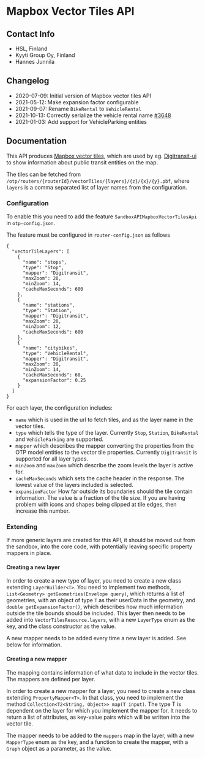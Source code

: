 # Mapbox Vector Tiles API

## Contact Info
- HSL, Finland
- Kyyti Group Oy, Finland
- Hannes Junnila


## Changelog
- 2020-07-09: Initial version of Mapbox vector tiles API
- 2021-05-12: Make expansion factor configurable
- 2021-09-07: Rename `BikeRental` to `VehicleRental`
- 2021-10-13: Correctly serialize the vehicle rental name [#3648](https://github.com/opentripplanner/OpenTripPlanner/pull/3648)
- 2021-01-03: Add support for VehicleParking entities

## Documentation

This API produces [Mapbox vector tiles](https://docs.mapbox.com/vector-tiles/reference/), which are used by eg. [Digitransit-ui](https://github.com/HSLdevcom/digitransit-ui) to show information about public transit entities on the map.

The tiles can be fetched from `/otp/routers/{routerId}/vectorTiles/{layers}/{z}/{x}/{y}.pbf`, where `layers` is a comma separated list of layer names from the configuration.

### Configuration
To enable this you need to add the feature `SandboxAPIMapboxVectorTilesApi` in `otp-config.json`.

The feature must be configured in `router-config.json` as follows
 
```
{
  "vectorTileLayers": [
    {
      "name": "stops",
      "type": "Stop",
      "mapper": "Digitransit",
      "maxZoom": 20,
      "minZoom": 14,
      "cacheMaxSeconds": 600
    },
    {
      "name": "stations",
      "type": "Station",
      "mapper": "Digitransit",
      "maxZoom": 20,
      "minZoom": 12,
      "cacheMaxSeconds": 600
    },
    {
      "name": "citybikes",
      "type": "VehicleRental",
      "mapper": "Digitransit",
      "maxZoom": 20,
      "minZoom": 14,
      "cacheMaxSeconds": 60,
      "expansionFactor": 0.25
    }
  ]
}
```

For each layer, the configuration includes:

 - `name` which is used in the url to fetch tiles, and as the layer name in the vector tiles.
 - `type` which tells the type of the layer. Currently `Stop`, `Station`, `BikeRental` and `VehicleParking` are supported.
 - `mapper` which describes the mapper converting the properties from the OTP model entities to the vector tile properties. Currently `Digitransit` is supported for all layer types.
 - `minZoom` and `maxZoom` which describe the zoom levels the layer is active for.
 - `cacheMaxSeconds` which sets the cache header in the response. The lowest value of the layers included is selected.
 - `expansionFactor` How far outside its boundaries should the tile contain information. The value is a fraction of the tile size. 
    If you are having problem with icons and shapes being clipped at tile edges, then increase this number.

### Extending

If more generic layers are created for this API, it should be moved out from the sandbox, into the core code, with potentially leaving specific property mappers in place.

#### Creating a new layer

In order to create a new type of layer, you need to create a new class extending `LayerBuilder<T>`. 
You need to implement two methods, `List<Geometry> getGeometries(Envelope query)`, which returns a list of geometries, with an object of type `T` as their userData in the geometry, and `double getExpansionFactor()`, which describes how much information outside the tile bounds should be included.
This layer then needs to be added into `VectorTilesResource.layers`, with a new `LayerType` enum as the key, and the class constructor as the value.

A new mapper needs to be added every time a new layer is added. See below for information.

#### Creating a new mapper

The mapping contains information of what data to include in the vector tiles. The mappers are defined per layer.

In order to create a new mapper for a layer, you need to create a new class extending `PropertyMapper<T>`. 
In that class, you need to implement the method `Collection<T2<String, Object>> map(T input)`. 
The type T is dependent on the layer for which you implement the mapper for. 
It needs to return a list of attributes, as key-value pairs which will be written into the vector tile.

The mapper needs to be added to the `mappers` map in the layer, with a new `MapperType` enum as the key, and a function to create the mapper, with a `Graph` object as a parameter, as the value.

